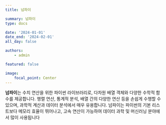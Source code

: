 ```yaml
---
title: 넘파이

summary: 넘파이
type: docs

date: '2024-01-01'
date_end: '2024-02-01'
all_day: false

authors:
    - admin

featured: false

image:
    focal_point: Center
---
```

**넘파이**는 수치 연산을 위한 파이썬 라이브러리로, 다차원 배열 객체와 다양한 수학적 함수를 제공합니다. 행렬 연산, 통계적 분석, 배열 간의 다양한 연산 등을 손쉽게 수행할 수 있으며, 과학적 계산과 데이터 분석에서 매우 유용합니다. 넘파이는 파이썬의 기본 리스트보다 메모리 효율이 뛰어나고, 고속 연산이 가능하여 데이터 과학 및 머신러닝 분야에서 많이 사용됩니다